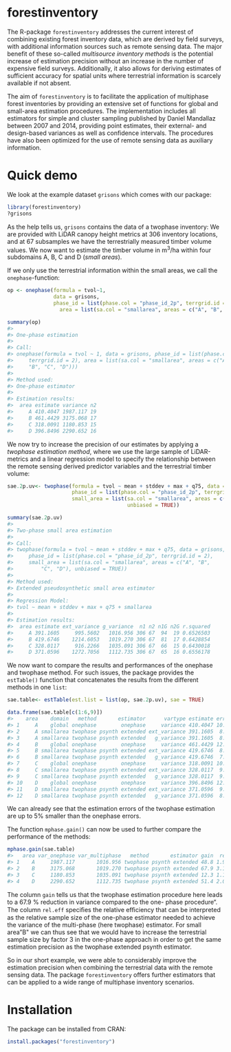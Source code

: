 <!-- README.md is generated from README.Rmd. Please edit that file -->

forestinventory
===============

The R-package `forestinventory` addresses the current interest of
combining existing forest inventory data, which are derived by field
surveys, with additional information sources such as remote sensing
data. The major benefit of these so-called *multisource inventory
methods* is the potential increase of estimation precision without an
increase in the number of expensive field surveys. Additionally, it also
allows for deriving estimates of sufficient accuracy for spatial units
where terrestrial information is scarcely available if not absent.

The aim of `forestinventory` is to facilitate the application of
multiphase forest inventories by providing an extensive set of functions
for global and small-area estimation procedures. The implementation
includes all estimators for simple and cluster sampling published by
Daniel Mandallaz between 2007 and 2014, providing point estimates, their
external- and design-based variances as well as confidence intervals.
The procedures have also been optimized for the use of remote sensing
data as auxiliary information.

Quick demo
==========

We look at the example dataset `grisons` which comes with our package:

``` r
library(forestinventory)
?grisons
```

As the help tells us, `grisons` contains the data of a twophase
inventory: We are provided with LiDAR canopy height metrics at 306
inventory locations, and at 67 subsamples we have the terrestrially
measured timber volume values. We now want to estimate the timber volume
in m<sup>3</sup>/ha within four subdomains A, B, C and D (*small
areas*).

If we only use the terrestrial information within the small areas, we
call the `onephase`-function:

``` r
op <- onephase(formula = tvol~1,
               data = grisons,
               phase_id = list(phase.col = "phase_id_2p", terrgrid.id = 2),
                 area = list(sa.col = "smallarea", areas = c("A", "B", "C", "D")))

summary(op)
#> 
#> One-phase estimation
#>  
#> Call: 
#> onephase(formula = tvol ~ 1, data = grisons, phase_id = list(phase.col = "phase_id_2p", 
#>     terrgrid.id = 2), area = list(sa.col = "smallarea", areas = c("A", 
#>     "B", "C", "D")))
#> 
#> Method used:
#> One-phase estimator
#>  
#> Estimation results:
#>  area estimate variance n2
#>     A 410.4047 1987.117 19
#>     B 461.4429 3175.068 17
#>     C 318.0091 1180.853 15
#>     D 396.8496 2290.652 16
```

We now try to increase the precision of our estimates by applying a
*twophase estimation method*, where we use the large sample of
LiDAR-metrics and a linear regression model to specify the relationship
between the remote sensing derived predictor variables and the
terrestrial timber volume:

``` r
sae.2p.uv<- twophase(formula = tvol ~ mean + stddev + max + q75, data = grisons,
                     phase_id = list(phase.col = "phase_id_2p", terrgrid.id = 2),
                     small_area = list(sa.col = "smallarea", areas = c("A", "B","C", "D"),
                                       unbiased = TRUE))

summary(sae.2p.uv)
#> 
#> Two-phase small area estimation
#>  
#> Call: 
#> twophase(formula = tvol ~ mean + stddev + max + q75, data = grisons, 
#>     phase_id = list(phase.col = "phase_id_2p", terrgrid.id = 2), 
#>     small_area = list(sa.col = "smallarea", areas = c("A", "B", 
#>         "C", "D"), unbiased = TRUE))
#> 
#> Method used:
#> Extended pseudosynthetic small area estimator
#>  
#> Regression Model:
#> tvol ~ mean + stddev + max + q75 + smallarea
#> 
#> Estimation results:
#>  area estimate ext_variance g_variance  n1 n2 n1G n2G r.squared
#>     A 391.1605     995.5602   1016.956 306 67  94  19 0.6526503
#>     B 419.6746    1214.6053   1019.270 306 67  81  17 0.6428854
#>     C 328.0117     916.2266   1035.091 306 67  66  15 0.6430018
#>     D 371.0596    1272.7056   1112.735 306 67  65  16 0.6556178
```

We now want to compare the results and performances of the onephase and
twophase method. For such issues, the package provides the `estTable()`
function that concatenates the results from the different methods in one
`list`:

``` r
sae.table<- estTable(est.list = list(op, sae.2p.uv), sae = TRUE)

data.frame(sae.table[c(1:6,9)])
#>    area    domain   method       estimator      vartype estimate error
#> 1     A    global onephase        onephase     variance 410.4047 10.86
#> 2     A smallarea twophase psynth extended ext_variance 391.1605  8.07
#> 3     A smallarea twophase psynth extended   g_variance 391.1605  8.15
#> 4     B    global onephase        onephase     variance 461.4429 12.21
#> 5     B smallarea twophase psynth extended ext_variance 419.6746  8.30
#> 6     B smallarea twophase psynth extended   g_variance 419.6746  7.61
#> 7     C    global onephase        onephase     variance 318.0091 10.81
#> 8     C smallarea twophase psynth extended ext_variance 328.0117  9.23
#> 9     C smallarea twophase psynth extended   g_variance 328.0117  9.81
#> 10    D    global onephase        onephase     variance 396.8496 12.06
#> 11    D smallarea twophase psynth extended ext_variance 371.0596  9.61
#> 12    D smallarea twophase psynth extended   g_variance 371.0596  8.99
```

We can already see that the estimation errors of the twophase estimation
are up to 5% smaller than the onephase errors.

The function `mphase.gain()` can now be used to further compare the
performance of the methods:

``` r
mphase.gain(sae.table)
#>   area var_onephase var_multiphase   method       estimator gain  rel.eff
#> 1    A     1987.117       1016.956 twophase psynth extended 48.8 1.953986
#> 2    B     3175.068       1019.270 twophase psynth extended 67.9 3.115041
#> 3    C     1180.853       1035.091 twophase psynth extended 12.3 1.140821
#> 4    D     2290.652       1112.735 twophase psynth extended 51.4 2.058579
```

The column `gain` tells us that the twophase estimation procedure here
leads to a 67.9 % reduction in variance compared to the one- phase
procedure“. The column `rel.eff` speciﬁes the relative efﬁciency that
can be interpreted as the relative sample size of the one-phase
estimator needed to achieve the variance of the multi-phase (here
twophase) estimator. For small area”B" we can thus see that we would
have to increase the terrestrial sample size by factor 3 in the
one-phase approach in order to get the same estimation precision as the
twophase extended psynth estimator.

So in our short example, we were able to considerably improve the
estimation precision when combining the terrestrial data with the remote
sensing data. The package `forestinventory` offers further estimators
that can be applied to a wide range of multiphase inventory scenarios.

Installation
============

The package can be installed from CRAN:

``` r
install.packages("forestinventory")
```
